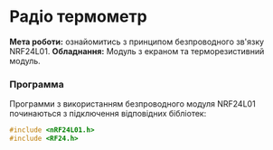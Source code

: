 # Радіо термометр

**Мета роботи:** ознайомитись з принципом безпроводного зв'язку NRF24L01.
**Обладнання:** Модуль з екраном та терморезистивний модуль.

### Программа

Программи з використанням безпроводного модуля NRF24L01
починаються з підключення відповідних бібліотек:

```c
#include <nRF24L01.h>
#include <RF24.h>
```


